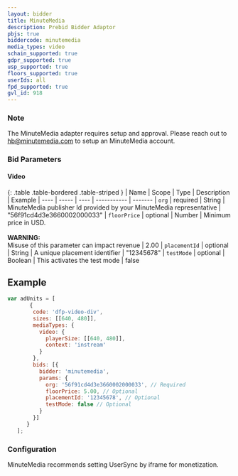 ```yaml
---
layout: bidder
title: MinuteMedia
description: Prebid Bidder Adaptor
pbjs: true
biddercode: minutemedia
media_types: video
schain_supported: true
gdpr_supported: true
usp_supported: true
floors_supported: true
userIds: all
fpd_supported: true
gvl_id: 918
---
```


### Note

The MinuteMedia adapter requires setup and approval. Please reach out to hb@minutemedia.com to setup an MinuteMedia account.

### Bid Parameters

#### Video

{: .table .table-bordered .table-striped }
| Name | Scope | Type | Description | Example
| ---- | ----- | ---- | ----------- | -------
| `org` | required | String |  MinuteMedia publisher Id provided by your MinuteMedia representative  | "56f91cd4d3e3660002000033"
| `floorPrice` | optional | Number |  Minimum price in USD. <br/><br/> **WARNING:**<br/> Misuse of this parameter can impact revenue | 2.00
| `placementId` | optional | String |  A unique placement identifier  | "12345678"
| `testMode` | optional | Boolean |  This activates the test mode  | false

## Example
```javascript
var adUnits = [
       {
        code: 'dfp-video-div',
        sizes: [[640, 480]],
        mediaTypes: {
          video: {
            playerSize: [[640, 480]],
            context: 'instream'
          }
        },
        bids: [{
          bidder: 'minutemedia',
          params: {
            org: '56f91cd4d3e3660002000033', // Required
            floorPrice: 5.00, // Optional
            placementId: '12345678', // Optional
            testMode: false // Optional
          }
        }]
      }
   ];
```

### Configuration
MinuteMedia recommends setting UserSync by iframe for monetization.
